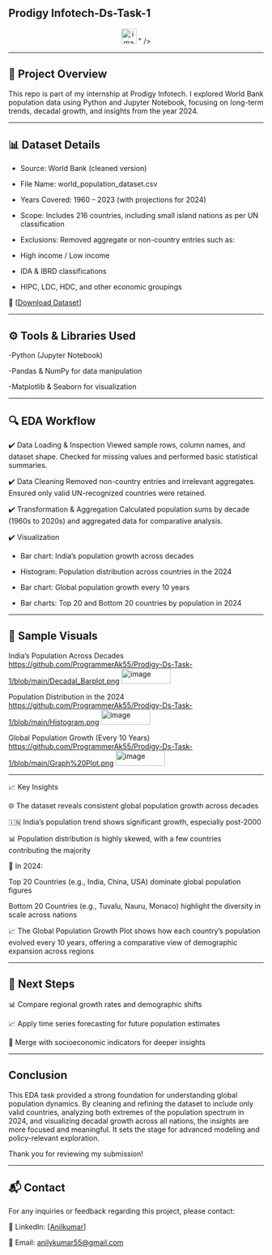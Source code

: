 ## Prodigy Infotech-Ds-Task-1

<div style="text-align: center;">
  <img src="(https://github.com/ProgrammerAk55/Prodigy-Ds-Task-1/blob/main/Task-1.png)<img width="112" height="30" alt="image" src="https://github.com/user-attachments/assets/d272179c-d271-4f8a-8996-a15abbe07e1a" />
" />
</div>

---

## 📁 Project Overview

<p style="text-align: justify;">
This repo is part of my internship at Prodigy Infotech. I explored World Bank population data using Python and Jupyter Notebook, focusing on long-term trends, decadal growth, and insights from the year 2024.
</p>

---

## 📊 Dataset Details

- Source: World Bank (cleaned version)

- File Name: world_population_dataset.csv

- Years Covered: 1960 – 2023 (with projections for 2024)

- Scope: Includes 216 countries, including small island nations as per UN classification

- Exclusions: Removed aggregate or non-country entries such as:

- High income / Low income

- IDA & IBRD classifications

- HIPC, LDC, HDC, and other economic groupings

📂 [[Download Dataset](https://raw.githubusercontent.com/ProgrammerAk55/Prodigy-Ds-Task-1/refs/heads/main/worldpopulationdata%20(1).csv)]
  
---

## ⚙️ Tools & Libraries Used

-Python (Jupyter Notebook)

-Pandas & NumPy for data manipulation

-Matplotlib & Seaborn for visualization

---

## 🔍 EDA Workflow

✔️ Data Loading & Inspection
Viewed sample rows, column names, and dataset shape. Checked for missing values and performed basic statistical summaries.

✔️ Data Cleaning
Removed non-country entries and irrelevant aggregates. Ensured only valid UN-recognized countries were retained.

✔️ Transformation & Aggregation
Calculated population sums by decade (1960s to 2020s) and aggregated data for comparative analysis.

✔️ Visualization
 - Bar chart: India’s population growth across decades

 - Histogram: Population distribution across countries in the 2024

 - Bar chart: Global population growth every 10 years

 - Bar charts: Top 20 and Bottom 20 countries by population in 2024
   
---

## 📌 Sample Visuals

India’s Population Across Decades
https://github.com/ProgrammerAk55/Prodigy-Ds-Task-1/blob/main/Decadal_Barplot.png
<img width="97" height="30" alt="image" src="https://github.com/user-attachments/assets/9db0a202-1b56-4ccf-b0d4-49aa6c7eadb2" />

Population Distribution in the 2024
https://github.com/ProgrammerAk55/Prodigy-Ds-Task-1/blob/main/Histogram.png
<img width="97" height="30" alt="image" src="https://github.com/user-attachments/assets/0fe24fd6-ac50-4784-b668-c10248f97a1b" />

Global Population Growth (Every 10 Years)
https://github.com/ProgrammerAk55/Prodigy-Ds-Task-1/blob/main/Graph%20Plot.png
<img width="97" height="30" alt="image" src="https://github.com/user-attachments/assets/9b98a119-f526-4cee-9108-1423b5f74980" />


---

📈 Key Insights

🌐 The dataset reveals consistent global population growth across decades

🇮🇳 India’s population trend shows significant growth, especially post-2000

📊 Population distribution is highly skewed, with a few countries contributing the majority

📅 In 2024:

Top 20 Countries (e.g., India, China, USA) dominate global population figures

Bottom 20 Countries (e.g., Tuvalu, Nauru, Monaco) highlight the diversity in scale across nations

📈 The Global Population Growth Plot shows how each country’s population evolved every 10 years, offering a comparative view of demographic expansion across regions

---

## 🚀 Next Steps

📊 Compare regional growth rates and demographic shifts

📈 Apply time series forecasting for future population estimates

🔗 Merge with socioeconomic indicators for deeper insights

---

## Conclusion

This EDA task provided a strong foundation for understanding global population dynamics. By cleaning and refining the dataset to include only valid countries, analyzing both extremes of the population spectrum in 2024, and visualizing decadal growth across all nations, the insights are more focused and meaningful. It sets the stage for advanced modeling and policy-relevant exploration.

Thank you for reviewing my submission!

---

## 📬 Contact  

For any inquiries or feedback regarding this project, please contact:

💼 LinkedIn: [[Anilkumar](https://www.linkedin.com/in/y-anilkumar/)]

📧 Email: anilykumar55@gmail.com 
